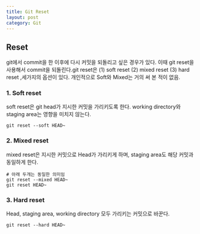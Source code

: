 ```yaml
---
title: Git Reset
layout: post
category: Git
---
```


## Reset

 git에서 commit을 한 이후에 다시 커밋을 되돌리고 싶은 경우가 있다. 이때 git reset을 사용해서 commit을 되돌린다.git reset은 (1) soft reset (2) mixed reset (3) hard reset ,세가지의 옵션이 있다. 개인적으로 Soft와 Mixed는 거의 써 본 적이 없음. 

### 1. Soft reset

soft reset은 git head가 지시한 커밋을 가리키도록 한다. working directory와 staging area는 영향을 미치지 않는다.

```
git reset --soft HEAD~
```

### 2. Mixed reset

mixed reset은  지시한 커밋으로 Head가 가리키게 하며, staging area도  해당 커밋과 동일하게 한다.  

```
# 아래 두개는 동일한 의미임
git reset --mixed HEAD~
git reset HEAD~
```

### 3. Hard reset

Head, staging area, working directory 모두 가리키는 커밋으로 바꾼다. 

```
git reset --hard HEAD~
```

